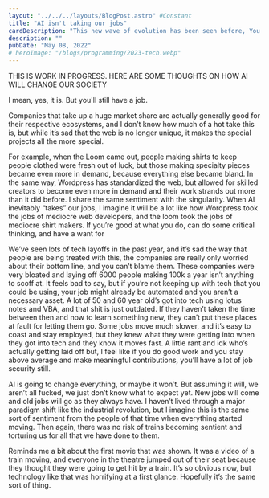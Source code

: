 ```yaml
---
layout: "../../../layouts/BlogPost.astro" #Constant
title: "AI isn't taking our jobs"
cardDescription: "This new wave of evolution has been seen before, You'll be fine."
description: ""
pubDate: "May 08, 2022"
# heroImage: "/blogs/programming/2023-tech.webp"
---
```

THIS IS WORK IN PROGRESS. HERE ARE SOME THOUGHTS ON HOW AI WILL CHANGE OUR SOCIETY



I mean, yes, it is. But you'll still have a job.

Companies that take up a huge market share are actually generally good for their respective ecosystems, and I don’t know how much of a hot take this is, but while it’s sad that the web is no longer unique, it makes the special projects all the more special. 

For example, when the Loom came out, people making shirts to keep people clothed were fresh out of luck, but those making specialty pieces became even more in demand, because everything else became bland. In the same way, Wordpress has standardized the web, but allowed for skilled creators to become even more in demand and their work strands out more than it did before. I share the same sentiment with the singularity. When AI inevitably “takes” our jobs, I imagine it will be a lot like how Wordpress took the jobs of mediocre web developers, and the loom took the jobs of mediocre shirt makers. If you’re good at what you do, can do some critical thinking, and have a want for 

We’ve seen lots of tech layoffs in the past year, and it’s sad the way that people are being treated with this, the companies are really only worried about their bottom line, and you can’t blame them. These companies were very bloated and laying off 6000 people making 100k a year isn’t anything to scoff at. It feels bad to say, but if you’re not keeping up with tech that you could be using, your job might already be automated and you aren’t a necessary asset. A lot of 50 and 60 year old’s got into tech using lotus notes and VBA, and that shit is just outdated. If they haven’t taken the time between then and now to learn something new, they can’t put these places at fault for letting them go. Some jobs move much slower, and it’s easy to coast and stay employed, but they knew what they were getting into when they got into tech and they know it moves fast. A little rant and idk who’s actually getting laid off but, I feel like if you do good work and you stay above average and make meaningful contributions, you’ll have a lot of job security still. 

AI is going to change everything, or maybe it won’t. But assuming it will, we aren’t all fucked, we just don’t know what to expect yet. New jobs will come and old jobs will go as they always have. I haven’t lived through a major paradigm shift like the industrial revolution, but I imagine this is the same sort of sentiment from the people of that time when everything started moving. Then again, there was no risk of trains becoming sentient and torturing us for all that we have done to them.

Reminds me a bit about the first movie that was shown. It was a video of a train moving, and everyone in the theatre jumped out of their seat because they thought they were going to get hit by a train. It’s so obvious now, but technology like that was horrifying at a first glance. Hopefully it’s the same sort of thing.


